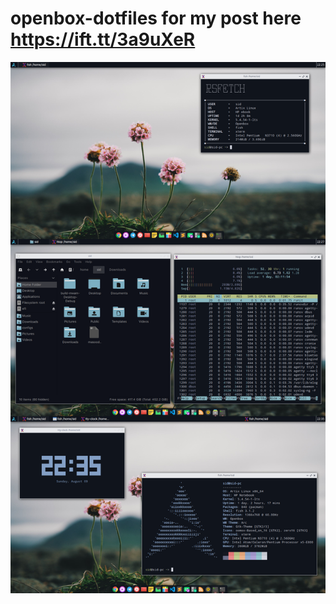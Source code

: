 # openbox-dotfiles for my post here https://ift.tt/3a9uXeR 

<img src = "https://raw.githubusercontent.com/siduck765/openbox-dotfiles/master/imageonline-co-merged-image.jpg">
